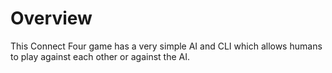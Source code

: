# Overview
This Connect Four game has a very simple AI and CLI which allows humans to play against each other or against the AI.
